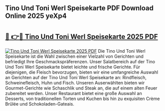 ## Tino Und Toni Werl Speisekarte PDF Download Online 2025 yeXp4

# <h2><a href="http://gcdpygn.nevu.top/?p=Tino+Und+Toni+Werl+Speisekarte">🔗 👉🔴 Tino Und Toni Werl Speisekarte 2025 PDF</a></h2>

[![Tino Und Toni Werl Speisekarte 2025 PDF](https://i.imgur.com/dBaPXMq.png)](http://gcdpygn.nevu.top/?p=Tino+Und+Toni+Werl+Speisekarte)
Die Tino Und Toni Werl Speisekarte ist die Wahl zwischen einer Vielzahl von Gerichten und befriedigt Ihre Geschmackspräferenzen. Unser Salatbereich auf der Tino Und Toni Werl Speisekarte bietet leichte und frische Gerichte. Für diejenigen, die Fleisch bevorzugen, bieten wir eine umfangreiche Auswahl an Gerichten auf der Tino Und Toni Werl Speisekarte an: Rindfleisch, Schweinefleisch, Huhn und Fisch. Unseren Auserwählten bieten wir Gourmet-Gerichte wie Schaschlik und Steak an, die auf einem alten Feuer zubereitet werden. Unser Restaurant bietet eine große Auswahl an Desserts, von traditionellen Torten und Kuchen bis hin zu exquisiten Crème Brûlée und Schokoladen-Gateais.

